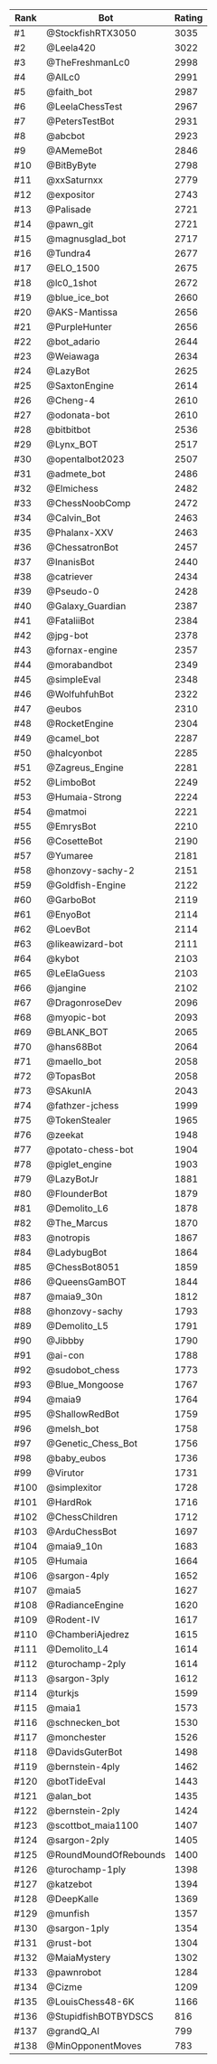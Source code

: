 Rank|Bot|Rating
---|---|---
#1|@StockfishRTX3050|3035
#2|@Leela420|3022
#3|@TheFreshmanLc0|2998
#4|@AILc0|2991
#5|@faith_bot|2987
#6|@LeelaChessTest|2967
#7|@PetersTestBot|2931
#8|@abcbot|2923
#9|@AMemeBot|2846
#10|@BitByByte|2798
#11|@xxSaturnxx|2779
#12|@expositor|2743
#13|@Palisade|2721
#14|@pawn_git|2721
#15|@magnusglad_bot|2717
#16|@Tundra4|2677
#17|@ELO_1500|2675
#18|@lc0_1shot|2672
#19|@blue_ice_bot|2660
#20|@AKS-Mantissa|2656
#21|@PurpleHunter|2656
#22|@bot_adario|2644
#23|@Weiawaga|2634
#24|@LazyBot|2625
#25|@SaxtonEngine|2614
#26|@Cheng-4|2610
#27|@odonata-bot|2610
#28|@bitbitbot|2536
#29|@Lynx_BOT|2517
#30|@opentalbot2023|2507
#31|@admete_bot|2486
#32|@Elmichess|2482
#33|@ChessNoobComp|2472
#34|@Calvin_Bot|2463
#35|@Phalanx-XXV|2463
#36|@ChessatronBot|2457
#37|@InanisBot|2440
#38|@catriever|2434
#39|@Pseudo-0|2428
#40|@Galaxy_Guardian|2387
#41|@FataliiBot|2384
#42|@jpg-bot|2378
#43|@fornax-engine|2357
#44|@morabandbot|2349
#45|@simpleEval|2348
#46|@WolfuhfuhBot|2322
#47|@eubos|2310
#48|@RocketEngine|2304
#49|@camel_bot|2287
#50|@halcyonbot|2285
#51|@Zagreus_Engine|2281
#52|@LimboBot|2249
#53|@Humaia-Strong|2224
#54|@matmoi|2221
#55|@EmrysBot|2210
#56|@CosetteBot|2190
#57|@Yumaree|2181
#58|@honzovy-sachy-2|2151
#59|@Goldfish-Engine|2122
#60|@GarboBot|2119
#61|@EnyoBot|2114
#62|@LoevBot|2114
#63|@likeawizard-bot|2111
#64|@kybot|2103
#65|@LeElaGuess|2103
#66|@jangine|2102
#67|@DragonroseDev|2096
#68|@myopic-bot|2093
#69|@BLANK_BOT|2065
#70|@hans68Bot|2064
#71|@maello_bot|2058
#72|@TopasBot|2058
#73|@SAkunIA|2043
#74|@fathzer-jchess|1999
#75|@TokenStealer|1965
#76|@zeekat|1948
#77|@potato-chess-bot|1904
#78|@piglet_engine|1903
#79|@LazyBotJr|1881
#80|@FlounderBot|1879
#81|@Demolito_L6|1878
#82|@The_Marcus|1870
#83|@notropis|1867
#84|@LadybugBot|1864
#85|@ChessBot8051|1859
#86|@QueensGamBOT|1844
#87|@maia9_30n|1812
#88|@honzovy-sachy|1793
#89|@Demolito_L5|1791
#90|@Jibbby|1790
#91|@ai-con|1788
#92|@sudobot_chess|1773
#93|@Blue_Mongoose|1767
#94|@maia9|1764
#95|@ShallowRedBot|1759
#96|@melsh_bot|1758
#97|@Genetic_Chess_Bot|1756
#98|@baby_eubos|1736
#99|@Virutor|1731
#100|@simplexitor|1728
#101|@HardRok|1716
#102|@ChessChildren|1712
#103|@ArduChessBot|1697
#104|@maia9_10n|1683
#105|@Humaia|1664
#106|@sargon-4ply|1652
#107|@maia5|1627
#108|@RadianceEngine|1620
#109|@Rodent-IV|1617
#110|@ChamberiAjedrez|1615
#111|@Demolito_L4|1614
#112|@turochamp-2ply|1614
#113|@sargon-3ply|1612
#114|@turkjs|1599
#115|@maia1|1573
#116|@schnecken_bot|1530
#117|@monchester|1526
#118|@DavidsGuterBot|1498
#119|@bernstein-4ply|1462
#120|@botTideEval|1443
#121|@alan_bot|1435
#122|@bernstein-2ply|1424
#123|@scottbot_maia1100|1407
#124|@sargon-2ply|1405
#125|@RoundMoundOfRebounds|1400
#126|@turochamp-1ply|1398
#127|@katzebot|1394
#128|@DeepKalle|1369
#129|@munfish|1357
#130|@sargon-1ply|1354
#131|@rust-bot|1304
#132|@MaiaMystery|1302
#133|@pawnrobot|1284
#134|@Cizme|1209
#135|@LouisChess48-6K|1166
#136|@StupidfishBOTBYDSCS|816
#137|@grandQ_AI|799
#138|@MinOpponentMoves|783
